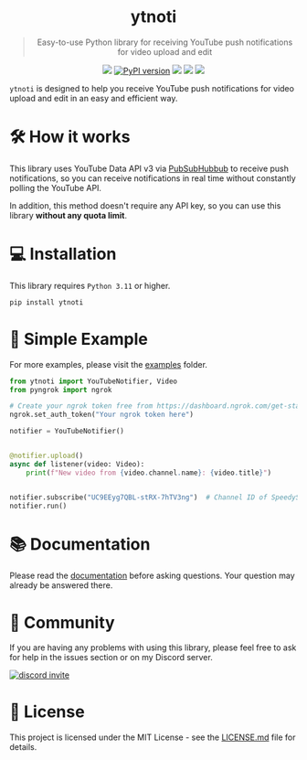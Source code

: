 <div align="center">
    <h1>ytnoti</h1>
</div>

<blockquote align="center">
    Easy-to-use Python library for receiving YouTube push notifications for video upload and edit
</blockquote>

<div align="center">
    <img src="https://img.shields.io/badge/Python-3.11%20%7C%203.12-blue?logo=python">
    <a href="https://pypi.org/project/ytnoti"><img src="https://img.shields.io/pypi/v/ytnoti.svg?color=brightgreen&logo=pypi&logoColor=yellow" alt="PyPI version"></a>
    <img src="https://img.shields.io/pypi/dm/ytnoti">
    <img src="https://img.shields.io/github/license/SeoulSKY/ytnoti">
    <img src="https://github.com/SeoulSKY/ytnoti/actions/workflows/pylint.yml/badge.svg">
</div>

`ytnoti` is designed to help you receive YouTube push notifications for video
upload and edit in an easy and efficient way.

# 🛠️ How it works

This library uses YouTube Data API v3 via 
[PubSubHubbub](https://developers.google.com/youtube/v3/guides/push_notifications) to receive push 
notifications, so you can receive notifications in real time without constantly polling the YouTube API.

In addition, this method doesn't require any API key, so you can use this library **without any quota limit**.

# 💻 Installation

This library requires `Python 3.11` or higher.

```bash
pip install ytnoti
```

# 📝 Simple Example

For more examples, please visit the [examples](https://github.com/SeoulSKY/ytnoti/tree/main/examples) folder.

```python
from ytnoti import YouTubeNotifier, Video
from pyngrok import ngrok

# Create your ngrok token free from https://dashboard.ngrok.com/get-started/setup
ngrok.set_auth_token("Your ngrok token here")

notifier = YouTubeNotifier()


@notifier.upload()
async def listener(video: Video):
    print(f"New video from {video.channel.name}: {video.title}")


notifier.subscribe("UC9EEyg7QBL-stRX-7hTV3ng")  # Channel ID of SpeedyStyle
notifier.run()
```

# 📚 Documentation

Please read the [documentation](https://ytnoti.readthedocs.io/en/latest/) before asking questions. 
Your question may already be answered there.

# 👥 Community

If you are having any problems with using this library, please feel free to ask for help in the issues section or 
on my Discord server.

<a href="https://discord.gg/kQZDJJB">
    <img alt="discord invite" src="http://invidget.switchblade.xyz/kQZDJJB">
</a>

# 📄 License

This project is licensed under the MIT License - see the [LICENSE.md](https://github.com/SeoulSKY/ytnoti/blob/main/LICENSE.md) file for details.
